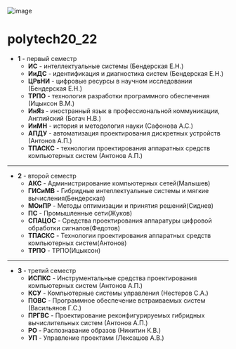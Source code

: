 ![image](https://user-images.githubusercontent.com/79219538/167878206-aaec36d0-be5c-4bbc-98a4-da75dbc4813b.png)
# polytech20_22


* **1** - первый семестр 
  * **ИС** - интеллектуальные системы (Бендерская Е.Н.)
  * **ИиДС** - идентификация и диагностика систем (Бендерская Е.Н.)
  * **ЦРвНИ** - цифровые ресурсы в научном исследовании (Бендерская Е.Н.)
  * **ТРПО** - технология разработки программного обеспечения (Ицыксон В.М.)
  * **ИнЯз** - иностранный язык в профессиональной коммуникации, Английский (Богач Н.В.)
  * **ИиМН** - история и методология науки (Сафонова А.С.)
  * **АПДУ** - автоматизация проектирования дискретных устройств (Антонов А.П.)
  * **ТПАСКС** - технологии проектирования аппаратных средств компьютерных систем (Антонов А.П.)

---

* **2** - второй семестр
  * **АКС** - Администрирование компьютерных сетей(Малышев)
  * **ГИСиМВ** - Гибридные интеллектуальные системы и мягкие вычисления(Бендерская)
  * **МОиПР** - Методы оптимизации и принятия решений(Сиднев)
  * **ПС** - Промышленные сети(Жуков)
  * **СПАЦОС** - Средства проектирования аппаратуры цифровой обработки сигналов(Федотов)
  * **ТПАСКС** - Технологии проектирования аппаратных средств компьютерных систем(Антонов)
  * **ТРПО** - ТРПО(Ицыксон)

---

* **3** - третий семестр
  * **ИСПКС** - Инструментальные средства проектирования компьютерных систем (Антонов А.П.)
  * **КСУ** - Компьютерные системы управления (Нестеров С.А.)
  * **ПОВС** - Программное обеспечение встраиваемых систем (Васильянов Г.С.)
  * **ПРГВС** - Проектирование реконфигурируемых гибридных вычислительных систем (Антонов А.П.)
  * **РО** - Распознавание образов (Никитин К.В.)
  * **УП** - Управление проектами (Лексашов А.В.)
